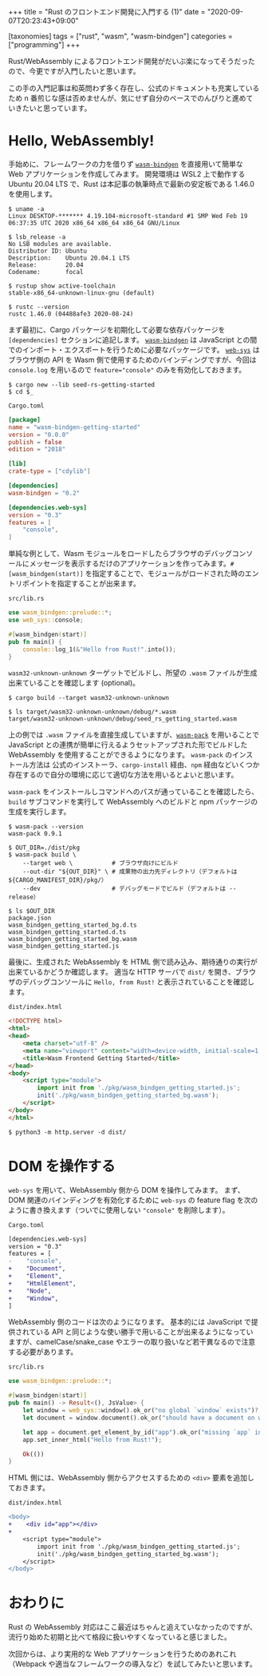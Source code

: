 +++
title = "Rust のフロントエンド開発に入門する (1)"
date = "2020-09-07T20:23:43+09:00"

[taxonomies]
tags = ["rust", "wasm", "wasm-bindgen"]
categories = ["programming"]
+++

Rust/WebAssembly によるフロントエンド開発がだいぶ楽になってそうだったので、今更ですが入門したいと思います。

この手の入門記事は和英問わず多く存在し、公式のドキュメントも充実しているため n 番煎じな感は否めませんが、気にせず自分のペースでのんびりと進めていきたいと思っています。

<!-- more -->

# Hello, WebAssembly!

手始めに、フレームワークの力を借りず [`wasm-bindgen`] を直接用いて簡単な Web アプリケーションを作成してみます。
開発環境は WSL2 上で動作する Ubuntu 20.04 LTS で、Rust は本記事の執筆時点で最新の安定板である 1.46.0 を使用します。

```shell-session
$ uname -a
Linux DESKTOP-******* 4.19.104-microsoft-standard #1 SMP Wed Feb 19 06:37:35 UTC 2020 x86_64 x86_64 x86_64 GNU/Linux

$ lsb_release -a
No LSB modules are available.
Distributor ID: Ubuntu
Description:    Ubuntu 20.04.1 LTS
Release:        20.04
Codename:       focal

$ rustup show active-toolchain
stable-x86_64-unknown-linux-gnu (default)

$ rustc --version
rustc 1.46.0 (04488afe3 2020-08-24)
```

まず最初に、Cargo パッケージを初期化して必要な依存パッケージを `[dependencies]` セクションに追記します。
[`wasm-bindgen`] は JavaScript との間でのインポート・エクスポートを行うために必要なパッケージです。
[`web-sys`] はブラウザ側の API を Wasm 側で使用するためのバインディングですが、今回は `console.log` を用いるので `feature="console"` のみを有効化しておきます。

```shell-session
$ cargo new --lib seed-rs-getting-started
$ cd $_
```

<span class="px-2 py-1 rounded text-sm bg-gray-200"><code>Cargo.toml</code></span>

```toml
[package]
name = "wasm-bindgen-getting-started"
version = "0.0.0"
publish = false
edition = "2018"

[lib]
crate-type = ["cdylib"]

[dependencies]
wasm-bindgen = "0.2"

[dependencies.web-sys]
version = "0.3"
features = [
    "console",
]
```

単純な例として、Wasm モジュールをロードしたらブラウザのデバッグコンソールにメッセージを表示するだけのアプリケーションを作ってみます。`#[wasm_bindgen(start)]` を指定することで、モジュールがロードされた時のエントリポイントを指定することが出来ます。

<span class="px-2 py-1 rounded text-sm bg-gray-200"><code>src/lib.rs</code></span>

```rust
use wasm_bindgen::prelude::*;
use web_sys::console;

#[wasm_bindgen(start)]
pub fn main() {
    console::log_1(&"Hello from Rust!".into());
}
```

`wasm32-unknown-unknown` ターゲットでビルドし、所望の `.wasm` ファイルが生成出来ていることを確認します (optional)。

```shell-session
$ cargo build --target wasm32-unknown-unknown

$ ls target/wasm32-unknown-unknown/debug/*.wasm
target/wasm32-unknown-unknown/debug/seed_rs_getting_started.wasm
```

上の例では `.wasm` ファイルを直接生成していますが、[`wasm-pack`] を用いることで JavaScript との連携が簡単に行えるようセットアップされた形でビルドした WebAssembly を使用することができるようになります。
`wasm-pack` のインストール方法は 公式のインストーラ、`cargo-install` 経由、`npm` 経由などいくつか存在するので自分の環境に応じて適切な方法を用いるとよいと思います。

`wasm-pack` をインストールしコマンドへのパスが通っていることを確認したら、`build` サブコマンドを実行して WebAssembly へのビルドと npm パッケージの生成を実行します。

```shell-session
$ wasm-pack --version
wasm-pack 0.9.1

$ OUT_DIR=./dist/pkg
$ wasm-pack build \
    --target web \           # ブラウザ向けにビルド
    --out-dir "${OUT_DIR}" \ # 成果物の出力先ディレクトリ（デフォルトは ${CARGO_MANIFEST_DIR}/pkg/）
    --dev                    # デバッグモードでビルド（デフォルトは --release）

$ ls $OUT_DIR
package.json                       wasm_bindgen_getting_started_bg.d.ts
wasm_bindgen_getting_started.d.ts  wasm_bindgen_getting_started_bg.wasm
wasm_bindgen_getting_started.js
```

最後に、生成された WebAssembly を HTML 側で読み込み、期待通りの実行が出来ているかどうか確認します。
適当な HTTP サーバで `dist/` を開き、ブラウザのデバッグコンソールに `Hello, from Rust!` と表示されていることを確認します。

<span class="px-2 py-1 rounded text-sm bg-gray-200"><code>dist/index.html</code></span>

```html
<!DOCTYPE html>
<html>
<head>
    <meta charset="utf-8" />
    <meta name="viewport" content="width=device-width, initial-scale=1, shrink-to-fit=no" />
    <title>Wasm Frontend Getting Started</title>
</head>
<body>
    <script type="module">
        import init from './pkg/wasm_bindgen_getting_started.js';
        init('./pkg/wasm_bindgen_getting_started_bg.wasm');
    </script>
</body>
</html>
```

```shell-session
$ python3 -m http.server -d dist/
```

# DOM を操作する

`web-sys` を用いて、WebAssembly 側から DOM を操作してみます。
まず、DOM 関連のバインディングを有効化するために `web-sys` の feature flag を次のように書き換えます（ついでに使用しない `"console"` を削除します）。

<span class="px-2 py-1 rounded text-sm bg-gray-200"><code>Cargo.toml</code></span>

```diff
[dependencies.web-sys]
version = "0.3"
features = [
-    "console",
+    "Document",
+    "Element",
+    "HtmlElement",
+    "Node",
+    "Window",
]
```

WebAssembly 側のコードは次のようになります。
基本的には JavaScript で提供されている API と同じような使い勝手で用いることが出来るようになっていますが、camelCase/snake_case やエラーの取り扱いなど若干異なるので注意する必要があります。

<span class="px-2 py-1 rounded text-sm bg-gray-200"><code>src/lib.rs</code></span>

```rust
use wasm_bindgen::prelude::*;

#[wasm_bindgen(start)]
pub fn main() -> Result<(), JsValue> {
    let window = web_sys::window().ok_or("no global `window` exists")?;
    let document = window.document().ok_or("should have a document on window")?;

    let app = document.get_element_by_id("app").ok_or("missing `app` in document")?;
    app.set_inner_html("Hello from Rust!");

    Ok(())
}
```

HTML 側には、WebAssembly 側からアクセスするための `<div>` 要素を追加しておきます。

<span class="px-2 py-1 rounded text-sm bg-gray-200"><code>dist/index.html</code></span>

```diff
<body>
+    <div id="app"></div>
+
    <script type="module">
        import init from './pkg/wasm_bindgen_getting_started.js';
        init('./pkg/wasm_bindgen_getting_started_bg.wasm');
    </script>
</body>
```

# おわりに

Rust の WebAssembly 対応はここ最近はちゃんと追えていなかったのですが、流行り始めた初期と比べて格段に扱いやすくなっていると感じました。

次回からは、より実用的な Web アプリケーションを行うためのあれこれ（Webpack や適当なフレームワークの導入など）を試してみたいと思います。

<!-- links -->
[`wasm-bindgen`]: https://github.com/rustwasm/wasm-bindgen
[`wasm-pack`]: https://github.com/rustwasm/wasm-pack
[`web-sys`]: https://github.com/rustwasm/wasm-bindgen/tree/master/crates/web-sys
